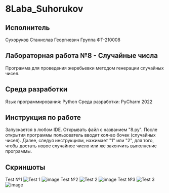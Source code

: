 # 8Laba_Suhorukov
## Исполнитель
Сухоруков Станислав Георгиевич
Группа ФТ-210008
## Лабораторная работа №8 - Случайные числа
Программа для проведения жеребьевки методом генерации случайных чисел.  

## Среда разработки
Язык программирования: Python
Среда разработки: PyCharm 2022
## Инструкция по работе
Запускается в любом IDE. Открывать файл с названием "8.py".
После открытия программы пользователь вводит кол-во бочек (случайных чисел). Далее, следуя инструкциям, нажимает "1" или "2", для того, чтобы достать новое случайное число или же закончить выполнение программы.
## Скриншоты
Test №1
![Test 1](https://user-images.githubusercontent.com/113459363/200121023-ee59585f-5a36-4341-9b02-174bc2a38e75.PNG)
![image](https://user-images.githubusercontent.com/113459363/200121053-ad249316-e25d-4692-8092-7d051e55ca87.png)
Test №2
![Test 2](https://user-images.githubusercontent.com/113459363/200121026-0ba94a8c-3550-4d11-a4bd-d1fdc2414345.PNG)
![image](https://user-images.githubusercontent.com/113459363/200121081-07301c74-dbf3-47b6-8ae0-433e83fe1424.png)
Test №3
![Test 3](https://user-images.githubusercontent.com/113459363/200120215-0041fc8e-ca4b-4885-8ca6-b8b9065ea6a5.PNG)
![image](https://user-images.githubusercontent.com/113459363/200121013-9261a6a2-d2a1-44a2-b2a7-b23d0bd4ca28.png)

